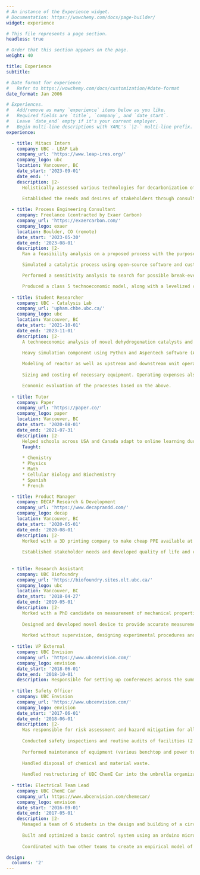 ```yaml
---
# An instance of the Experience widget.
# Documentation: https://wowchemy.com/docs/page-builder/
widget: experience

# This file represents a page section.
headless: true

# Order that this section appears on the page.
weight: 40

title: Experience
subtitle:

# Date format for experience
#   Refer to https://wowchemy.com/docs/customization/#date-format
date_format: Jan 2006

# Experiences.
#   Add/remove as many `experience` items below as you like.
#   Required fields are `title`, `company`, and `date_start`.
#   Leave `date_end` empty if it's your current employer.
#   Begin multi-line descriptions with YAML's `|2-` multi-line prefix.
experience:

  - title: Mitacs Intern
    company: UBC - LEAP Lab
    company_url: 'https://www.leap-ires.org/'
    company_logo: ubc
    location: Vancouver, BC
    date_start: '2023-09-01'
    date_end: ''
    description: |2-
      Holistically assessed various technologies for decarbonization of the Canadian Coast Guard fleet.

      Established the needs and desires of stakeholders through consultation and workshops, then designed performance metrics accordingly, creating a decisionmaking framework.
    
  - title: Process Engineering Consultant
    company: Freelance (contracted by Exaer Carbon)
    company_url: 'https://exaercarbon.com/'
    company_logo: exaer
    location: Boulder, CO (remote)
    date_start: '2023-05-30'
    date_end: '2023-08-01'
    description: |2- 
      Ran a feasibility analysis on a proposed process with the purpose of facilitating a patent application.

      Simulated a catalytic process using open-source software and custom code.

      Performed a sensitivity analysis to search for possible break-even conditions.

      Produced a class 5 technoeconomic model, along with a levelized cost of production based on process evaluation.
    
  - title: Student Researcher
    company: UBC - Catalysis Lab
    company_url: 'upham.chbe.ubc.ca/'
    company_logo: ubc
    location: Vancouver, BC
    date_start: '2021-10-01'
    date_end: '2023-11-01'
    description: |2- 
      A technoeconomic analysis of novel dehydrogenation catalysts and their associated processes. 
      
      Heavy simulation component using Python and Aspentech software (Aspen Plus, HYSYS, Adsorption, Energy Analyzer).

      Modeling of reactor as well as upstream and downstream unit operations including separations and heat integration.
      
      Sizing and costing of necessary equipment. Operating expenses also determined.

      Economic evaluation of the processes based on the above.
    
  - title: Tutor
    company: Paper
    company_url: 'https://paper.co/'
    company_logo: paper
    location: Vancouver, BC
    date_start: '2020-08-01'
    date_end: '2021-07-31'
    description: |2- 
      Helped schools across USA and Canada adapt to online learning during the COVID-19 pandemic by providing 24/7 support to students.
      Taught:
      
      * Chemistry
      * Physics
      * Math
      * Cellular Biology and Biochemistry
      * Spanish
      * French

  - title: Product Manager
    company: DECAP Research & Development
    company_url: 'https://www.decaprandd.com/'
    company_logo: decap
    location: Vancouver, BC
    date_start: '2020-05-01'
    date_end: '2020-08-01'
    description: |2-
      Worked with a 3D printing company to make cheap PPE available at the start of the COVID-19 pandemic. 
      
      Established stakeholder needs and developed quality of life and comfort improvements without sacrificing safety.
      
      
  - title: Research Assistant
    company: UBC Biofoundry
    company_url: 'https://biofoundry.sites.olt.ubc.ca/'
    company_logo: ubc
    location: Vancouver, BC
    date_start: '2018-04-27'
    date_end: '2019-05-01'
    description: |2-
      Worked with a PhD candidate on measurement of mechanical properties of viscoelastic neural cells.
      
      Designed and developed novel device to provide accurate measurements, reducing price by 80% compared to existing prototype while improving accuracy.
      
      Worked without supervision, designing experimental procedures and collecting and analyzing data to validate the device.
  
  - title: VP External
    company: UBC Envision
    company_url: 'https://www.ubcenvision.com/'
    company_logo: envision
    date_start: '2018-06-01'
    date_end: '2018-10-01'
    description: Responsible for setting up conferences across the summer and in preparation for the upcoming academic year. Also acted as a liaison between our own AICHE chapter and our sister chapter in Barcelona.
    
  - title: Safety Officer
    company: UBC Envision
    company_url: 'https://www.ubcenvision.com/'
    company_logo: envision
    date_start: '2017-06-01'
    date_end: '2018-06-01'
    description: |2-
      Was responsible for risk assessment and hazard mitigation for all Envision teams and projects.
      
      Conducted safety inspections and routine audits of facilities (2 labs, 1 workshop, 1 work room).
      
      Performed maintenance of equipment (various benchtop and power tools, 2 3D printers)
      
      Handled disposal of chemical and material waste.
      
      Handled restructuring of UBC ChemE Car into the umbrella organization UBC Envision. This required revision of all SOPs, and retraining of several members.
      
  - title: Electrical Team Lead
    company: UBC ChemE Car
    company_url: https://www.ubcenvision.com/chemecar/
    company_logo: envision
    date_start: '2016-09-01'
    date_end: '2017-05-01'
    description: |2-
      Managed a team of 6 students in the design and building of a circuit for a small chemically-powered car.
      
      Built and optimized a basic control system using an arduino microcontroller and series of MOSFETs, servos, and photoresistors.
      
      Coordinated with two other teams to create an empirical model of car speed and iodine clock reaction based on initial conditions.

design:
  columns: '2'
---
```

